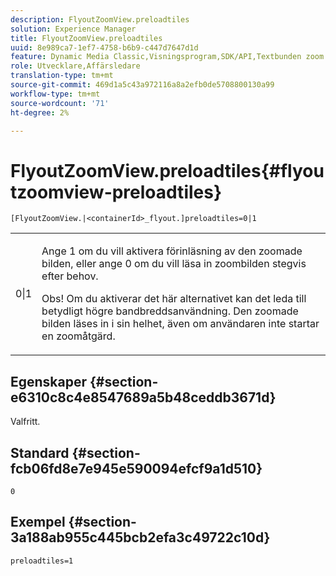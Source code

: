 ```yaml
---
description: FlyoutZoomView.preloadtiles
solution: Experience Manager
title: FlyoutZoomView.preloadtiles
uuid: 8e989ca7-1ef7-4758-b6b9-c447d7647d1d
feature: Dynamic Media Classic,Visningsprogram,SDK/API,Textbunden zoom
role: Utvecklare,Affärsledare
translation-type: tm+mt
source-git-commit: 469d1a5c43a972116a8a2efb0de5708800130a99
workflow-type: tm+mt
source-wordcount: '71'
ht-degree: 2%

---
```



# FlyoutZoomView.preloadtiles{#flyoutzoomview-preloadtiles}

`[FlyoutZoomView.|<containerId>_flyout.]preloadtiles=0|1`

<table id="table_8E44EC404A1A45C59EA1EF2766613930"> 
 <tbody> 
  <tr> 
   <td colname="col1"> <p> <span class="codeph"> 0|1  </span> </p> </td> 
   <td colname="col2"> <p> Ange <span class="codeph"> 1</span> om du vill aktivera förinläsning av den zoomade bilden, eller ange <span class="codeph"> 0</span> om du vill läsa in zoombilden stegvis efter behov. </p> <p> <p>Obs!  Om du aktiverar det här alternativet kan det leda till betydligt högre bandbreddsanvändning. Den zoomade bilden läses in i sin helhet, även om användaren inte startar en zoomåtgärd. </p> </p> </td> 
  </tr> 
 </tbody> 
</table>

## Egenskaper {#section-e6310c8c4e8547689a5b48ceddb3671d}

Valfritt.

## Standard {#section-fcb06fd8e7e945e590094efcf9a1d510}

`0`

## Exempel {#section-3a188ab955c445bcb2efa3c49722c10d}

`preloadtiles=1`
